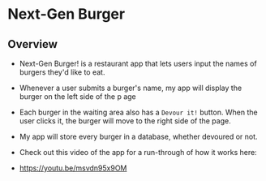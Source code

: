 # Next-Gen Burger

## Overview

* Next-Gen Burger! is a restaurant app that lets users input the names of burgers they'd like to eat.

* Whenever a user submits a burger's name, my app will display the burger on the left side of the p age 

* Each burger in the waiting area also has a `Devour it!` button. When the user clicks it, the burger will move to the right side of the page.

* My app will store every burger in a database, whether devoured or not.

* Check out this video of the app for a run-through of how it works here:

* https://youtu.be/msvdn95x9OM


